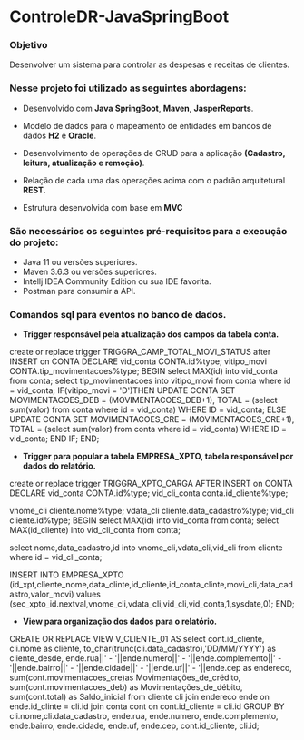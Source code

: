 # ControleDR-JavaSpringBoot

### Objetivo 

Desenvolver um sistema para controlar as despesas e receitas de clientes.



### Nesse projeto foi utilizado as seguintes abordagens:

- Desenvolvido com **Java** **SpringBoot**, **Maven**, **JasperReports**.

- Modelo de dados para o mapeamento de entidades em bancos de dados **H2** e **Oracle**.

- Desenvolvimento de operações de CRUD para a aplicação **(Cadastro, leitura, atualização e remoção)**.

- Relação de cada uma das operações acima com o padrão arquitetural **REST**.

- Estrutura desenvolvida com base em **MVC**

  

### São necessários os seguintes pré-requisitos para a execução do projeto:

- Java 11 ou versões superiores.
- Maven 3.6.3 ou versões superiores.
- Intellj IDEA Community Edition ou sua IDE favorita.
- Postman para consumir a API.



### **Comandos sql para eventos no banco de dados.**



- **Trigger responsável pela atualização dos campos da tabela conta.**



create or replace trigger TRIGGRA_CAMP_TOTAL_MOVI_STATUS
after INSERT on CONTA
DECLARE
vid_conta CONTA.id%type;
vitipo_movi CONTA.tip_movimentacoes%type;
BEGIN
select MAX(id) into vid_conta from conta;
select tip_movimentacoes into vitipo_movi from conta where id = vid_conta;
IF(vitipo_movi = 'D')THEN
    UPDATE CONTA SET MOVIMENTACOES_DEB = (MOVIMENTACOES_DEB+1), TOTAL = (select sum(valor) from conta where id = vid_conta) WHERE ID = vid_conta;
ELSE
    UPDATE CONTA SET MOVIMENTACOES_CRE = (MOVIMENTACOES_CRE+1), TOTAL = (select sum(valor) from conta where id = vid_conta) WHERE ID = vid_conta;
END IF;
END;



- **Trigger para popular a tabela  EMPRESA_XPTO, tabela responsável por dados do relatório.**



create or replace trigger TRIGGRA_XPTO_CARGA
AFTER INSERT on CONTA
DECLARE
vid_conta CONTA.id%type;
vid_cli_conta conta.id_cliente%type;

vnome_cli cliente.nome%type;
vdata_cli cliente.data_cadastro%type;
vid_cli cliente.id%type;
BEGIN
select MAX(id) into vid_conta from conta;
select MAX(id_cliente) into vid_cli_conta from conta;

select nome,data_cadastro,id into vnome_cli,vdata_cli,vid_cli from cliente where id = vid_cli_conta;

INSERT INTO EMPRESA_XPTO (id_xpt,cliente_nome,data_clinte,id_cliente,id_conta_clinte,movi_cli,data_cadastro,valor_movi)
values
(sec_xpto_id.nextval,vnome_cli,vdata_cli,vid_cli,vid_conta,1,sysdate,0);
END;



- **View para organização dos dados para o relatório.**



CREATE OR REPLACE VIEW V_CLIENTE_01
AS
select 
cont.id_cliente,
cli.nome as cliente,
to_char(trunc(cli.data_cadastro),'DD/MM/YYYY') as cliente_desde,
ende.rua||' - '||ende.numero||' - '||ende.complemento||' - '||ende.bairro||' - '||ende.cidade||' - '||ende.uf||' - '||ende.cep as endereco,
sum(cont.movimentacoes_cre)as Movimentações_de_crédito,
sum(cont.movimentacoes_deb) as Movimentações_de_débito,
sum(cont.total) as Saldo_inicial
from cliente cli
join endereco ende
on ende.id_clinte = cli.id
join conta cont
on cont.id_cliente = cli.id
GROUP BY cli.nome,cli.data_cadastro,
ende.rua,
ende.numero,
ende.complemento,
ende.bairro,
ende.cidade,
ende.uf,
ende.cep,
cont.id_cliente,
cli.id;